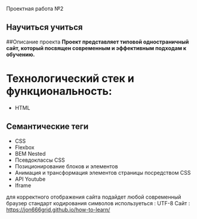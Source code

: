 Проектная работа №2

## Научиться учиться

##Описание проекта
**Проект представляет типовой одностраничный сайт, который посвящен современным и эффективным подходам к обучению.**

# Технологический стек и функциональность:
* HTML
## Семантические теги
* СSS
* Flexbox
* BEM Nested
* Псевдоклассы CSS
* Позиционирование блоков и элементов
* Анимация и трансформация элементов страницы посредством CSS
* API Youtube
* Iframe

для корректного отображения сайта подайдет любой современный браузер
стандарт кодирования символов используеться : UTF-8
Сайт : https://jon666grid.github.io/how-to-learn/
